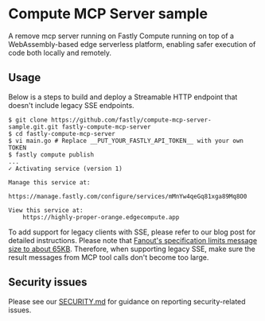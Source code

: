# Compute MCP Server sample

A remove mcp server running on Fastly Compute running on top of a WebAssembly-based edge serverless platform, enabling safer execution of code both locally and remotely.

## Usage

Below is a steps to build and deploy a Streamable HTTP endpoint that doesn't include legacy SSE endpoints.

```
$ git clone https://github.com/fastly/compute-mcp-server-sample.git.git fastly-compute-mcp-server
$ cd fastly-compute-mcp-server
$ vi main.go # Replace __PUT_YOUR_FASTLY_API_TOKEN__ with your own TOKEN
$ fastly compute publish 
...
✓ Activating service (version 1)

Manage this service at:
	https://manage.fastly.com/configure/services/mMnYw4qeGq81xga89Mq8O0

View this service at:
	https://highly-proper-orange.edgecompute.app
```

To add support for legacy clients with SSE, please refer to our blog post for detailed instructions. Please note that [Fanout's specification limits message size to about 65KB](https://www.fastly.com/documentation/guides/concepts/real-time-messaging/fanout/#limits). Therefore, when supporting legacy SSE, make sure the result messages from MCP tool calls don't become too large.

## Security issues

Please see our [SECURITY.md](SECURITY.md) for guidance on reporting security-related issues.